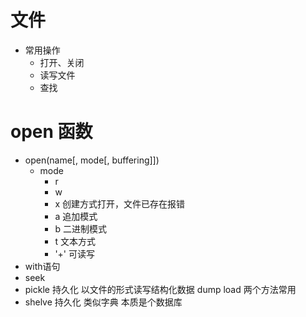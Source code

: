 # 文件
 - 常用操作
    - 打开、关闭
    - 读写文件
    - 查找

# open 函数
 -  open(name[, mode[, buffering]])
    - mode
        - r
        - w
        - x 创建方式打开，文件已存在报错
        - a 追加模式
        - b 二进制模式
        - t 文本方式
        - '+' 可读写
 - with语句
 - seek
 - pickle 持久化  以文件的形式读写结构化数据 dump load 两个方法常用
 - shelve 持久化 类似字典 本质是个数据库